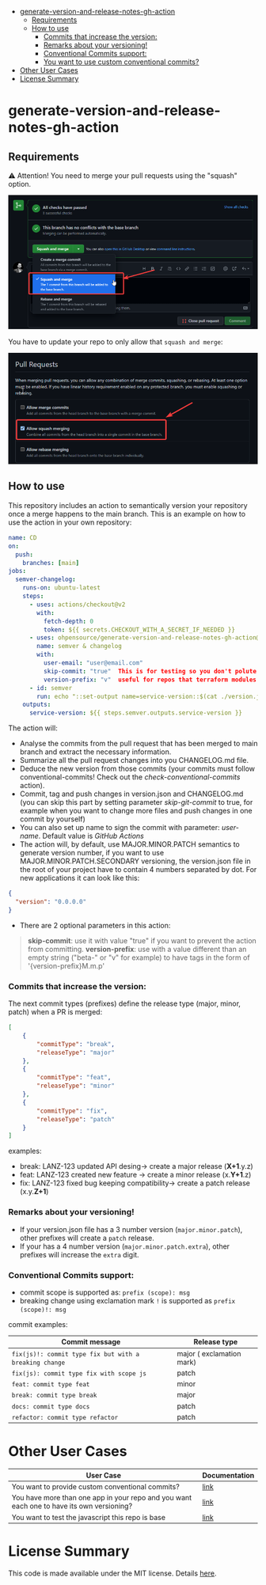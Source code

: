 - [generate-version-and-release-notes-gh-action](#generate-version-and-release-notes-gh-action)
  - [Requirements](#requirements)
  - [How to use](#how-to-use)
    - [Commits that increase the version:](#commits-that-increase-the-version)
    - [Remarks about your versioning!](#remarks-about-your-versioning)
    - [Conventional Commits support:](#conventional-commits-support)
    - [You want to use custom conventional commits?](#you-want-to-use-custom-conventional-commits)
- [Other User Cases](#other-user-cases)
- [License Summary](#license-summary)

# generate-version-and-release-notes-gh-action

## Requirements

:warning: Attention! You need to merge your pull requests using the "squash" option. 

![settings](docs/how_to_merge_prs.png)

You have to update your repo to only allow that `squash and merge`:

![settings](docs/gh_repo_merge_settings.png)

## How to use
This repository includes an action to semantically version your repository once a merge happens to the main branch. This is an example on how to use the action in your own repository:

```yaml
name: CD
on:
  push:
    branches: [main]
jobs:
  semver-changelog:
    runs-on: ubuntu-latest
    steps:
      - uses: actions/checkout@v2
        with:
          fetch-depth: 0
          token: ${{ secrets.CHECKOUT_WITH_A_SECRET_IF_NEEDED }}
      - uses: ohpensource/generate-version-and-release-notes-gh-action@main
        name: semver & changelog
        with:
          user-email: "user@email.com"
          skip-commit: "true"  This is for testing so you don't polute your git history. Default value is false.
          version-prefix: "v"  useful for repos that terraform modules where the versions are like "v0.2.4".
      - id: semver
        run: echo "::set-output name=service-version::$(cat ./version.json | jq -r '.version')"
    outputs:
      service-version: ${{ steps.semver.outputs.service-version }}
```

The action will:

- Analyse the commits from the pull request that has been merged to main branch and extract the necessary information.
- Summarize all the pull request changes into you CHANGELOG.md file.
- Deduce the new version from those commits (your commits must follow conventional-commits! Check out the _check-conventional-commits_ action).
- Commit, tag and push changes in version.json and CHANGELOG.md (you can skip this part by setting parameter _skip-git-commit_ to true, for example when you want to change more files and push changes in one commit by yourself)
- You can also set up name to sign the commit with parameter: _user-name_. Default value is _GitHub Actions_
- The action will, by default, use MAJOR.MINOR.PATCH semantics to generate version number, if you want to use MAJOR.MINOR.PATCH.SECONDARY versioning, the version.json file in the root of your project have to contain 4 numbers separated by dot. For new applications it can look like this:

```json
{
  "version": "0.0.0.0"
}
```

- There are 2 optional parameters in this action:

> **skip-commit**: use it with value "true" if you want to prevent the action from committing.
> **version-prefix**: use with a value different than an empty string ("beta-" or "v" for example) to have tags in the form of '{version-prefix}M.m.p'

### Commits that increase the version:

The next commit types (prefixes) define the release type (major, minor, patch) when a PR is merged:

```json
[
    {
        "commitType": "break",
        "releaseType": "major"
    },
    {
        "commitType": "feat",
        "releaseType": "minor"
    },
    {
        "commitType": "fix",
        "releaseType": "patch"
    }
]
```
examples:

* break: LANZ-123 updated API desing-> create a major release (**X+1**.y.z)
* feat: LANZ-123 created new feature -> create a minor release (x.**Y+1**.z)
* fix: LANZ-123 fixed bug keeping compatibility-> create a patch release (x.y.**Z+1**)

### Remarks about your versioning!

* If your version.json file has a 3 number version (`major.minor.patch`), other prefixes will create a `patch` release.
* If your has a 4 number version (`major.minor.patch.extra`), other prefixes will increase the `extra` digit.

### Conventional Commits support:

* commit scope is supported as: `prefix (scope): msg`
* breaking change using exclamation mark `!` is supported as `prefix (scope)!: msg`

commit examples:

| Commit message                                         | Release type              |
| ------------------------------------------------------ | ------------------------- |
| `fix(js)!: commit type fix but with a breaking change` | major ( exclamation mark) |
| `fix(js): commit type fix with scope js`               | patch                     |
| `feat: commit type feat`                               | minor                     |
| `break: commit type break`                             | major                     |
| `docs: commit type docs`                               | patch                     |
| `refactor: commit type refactor`                       | patch                     |


# Other User Cases

| User Case                                                                                 | Documentation                               |
| ----------------------------------------------------------------------------------------- | ------------------------------------------- |
| You want to provide custom conventional commits?                                          | [link](docs/custom-conventional-commits.md) |
| You have more than one app in your repo and you want each one to have its own versioning? | [link](docs/repo-multiple-apps.md)          |
| You want to test the javascript this repo is base                                         | [link](docs/testing-this-wsl.md)            |

# License Summary

This code is made available under the MIT license. Details [here](LICENSE).
